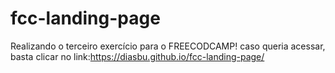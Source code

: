 # fcc-landing-page
Realizando o terceiro exercício para o FREECODCAMP! caso queria acessar, basta clicar no link:https://diasbu.github.io/fcc-landing-page/
